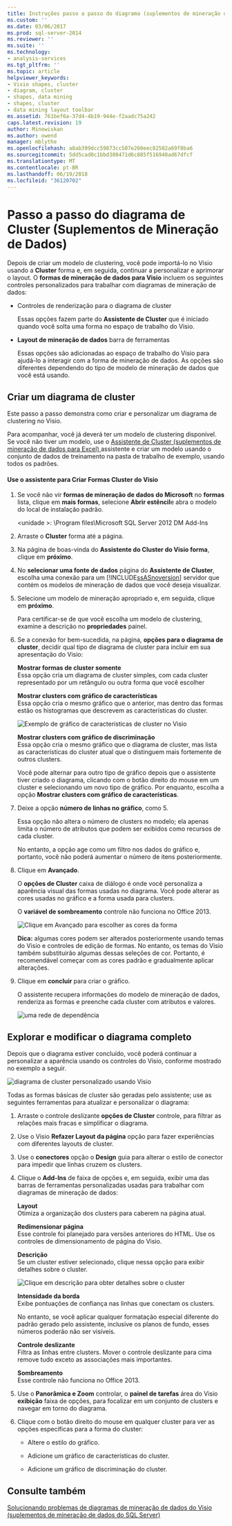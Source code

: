 ```yaml
---
title: Instruções passo a passo do diagrama (suplementos de mineração de dados) do cluster | Microsoft Docs
ms.custom: ''
ms.date: 03/06/2017
ms.prod: sql-server-2014
ms.reviewer: ''
ms.suite: ''
ms.technology:
- analysis-services
ms.tgt_pltfrm: ''
ms.topic: article
helpviewer_keywords:
- Visio shapes, cluster
- diagram, cluster
- shapes, data mining
- shapes, cluster
- data mining layout toolbar
ms.assetid: 761bef6a-37d4-4b19-944e-f2aadc75a242
caps.latest.revision: 19
author: Minewiskan
ms.author: owend
manager: mblythe
ms.openlocfilehash: a8ab399dcc59873cc507e260eec82582a69f8ba6
ms.sourcegitcommit: 5dd5cad0c1bbd308471d6c885f516948ad67dfcf
ms.translationtype: MT
ms.contentlocale: pt-BR
ms.lasthandoff: 06/19/2018
ms.locfileid: "36120702"
---
```

# <a name="cluster-diagram-walkthrough-data-mining-add-ins"></a>Passo a passo do diagrama de Cluster (Suplementos de Mineração de Dados)
  Depois de criar um modelo de clustering, você pode importá-lo no Visio usando a **Cluster** forma e, em seguida, continuar a personalizar e aprimorar o layout. O **formas de mineração de dados para Visio** incluem os seguintes controles personalizados para trabalhar com diagramas de mineração de dados:  
  
-   Controles de renderização para o diagrama de cluster  
  
     Essas opções fazem parte do **Assistente de Cluster** que é iniciado quando você solta uma forma no espaço de trabalho do Visio.  
  
-   **Layout de mineração de dados** barra de ferramentas  
  
     Essas opções são adicionadas ao espaço de trabalho do Visio para ajudá-lo a interagir com a forma de mineração de dados. As opções são diferentes dependendo do tipo de modelo de mineração de dados que você está usando.  
  
## <a name="build-a-cluster-diagram"></a>Criar um diagrama de cluster  
 Este passo a passo demonstra como criar e personalizar um diagrama de clustering no Visio.  
  
 Para acompanhar, você já deverá ter um modelo de clustering disponível. Se você não tiver um modelo, use o [Assistente de Cluster &#40;suplementos de mineração de dados para Excel&#41; ](cluster-wizard-data-mining-add-ins-for-excel.md) assistente e criar um modelo usando o conjunto de dados de treinamento na pasta de trabalho de exemplo, usando todos os padrões.  
  
#### <a name="use-the-cluster-visio-shape-wizard"></a>Use o assistente para Criar Formas Cluster do Visio  
  
1.  Se você não vir **formas de mineração de dados do Microsoft** no **formas** lista, clique em **mais formas**, selecione **Abrir estêncil**e abra o modelo do local de instalação padrão.  
  
     \<unidade >: \Program files\Microsoft SQL Server 2012 DM Add-Ins  
  
2.  Arraste o **Cluster** forma até a página.  
  
3.  Na página de boas-vinda do **Assistente do Cluster do Visio forma**, clique em **próximo**.  
  
4.  No **selecionar uma fonte de dados** página do **Assistente de Cluster**, escolha uma conexão para um [!INCLUDE[ssASnoversion](../includes/ssasnoversion-md.md)] servidor que contém os modelos de mineração de dados que você deseja visualizar.  
  
5.  Selecione um modelo de mineração apropriado e, em seguida, clique em **próximo**.  
  
     Para certificar-se de que você escolha um modelo de clustering, examine a descrição no **propriedades** painel.  
  
6.  Se a conexão for bem-sucedida, na página, **opções para o diagrama de cluster**, decidir qual tipo de diagrama de cluster para incluir em sua apresentação do Visio:  
  
     **Mostrar formas de cluster somente**  
     Essa opção cria um diagrama de cluster simples, com cada cluster representado por um retângulo ou outra forma que você escolher  
  
     **Mostrar clusters com gráfico de características**  
     Essa opção cria o mesmo gráfico que o anterior, mas dentro das formas estão os histogramas que descrevem as características do cluster.  
  
     ![Exemplo de gráfico de características de cluster no Visio](media/dm13-visio-cluster-samplecharshape.gif "exemplo de gráfico de características de cluster no Visio")  
  
     **Mostrar clusters com gráfico de discriminação**  
     Essa opção cria o mesmo gráfico que o diagrama de cluster, mas lista as características do cluster atual que o distinguem mais fortemente de outros clusters.  
  
     Você pode alternar para outro tipo de gráfico depois que o assistente tiver criado o diagrama, clicando com o botão direito do mouse em um cluster e selecionando um novo tipo de gráfico. Por enquanto, escolha a opção **Mostrar clusters com gráfico de características**.  
  
7.  Deixe a opção **número de linhas no gráfico**, como 5.  
  
     Essa opção não altera o número de clusters no modelo; ela apenas limita o número de atributos que podem ser exibidos como recursos de cada cluster.  
  
     No entanto, a opção age como um filtro nos dados do gráfico e, portanto, você não poderá aumentar o número de itens posteriormente.  
  
8.  Clique em **Avançado**.  
  
     O **opções de Cluster** caixa de diálogo é onde você personaliza a aparência visual das formas usadas no diagrama. Você pode alterar as cores usadas no gráfico e a forma usada para clusters.  
  
     O **variável de sombreamento** controle não funciona no Office 2013.  
  
     ![Clique em Avançado para escolher as cores da forma](media/dm13-visio-clusteroptions-advanced.gif "clique em Avançado para escolher as cores da forma")  
  
     **Dica:** algumas cores podem ser alterados posteriormente usando temas do Visio e controles de edição de formas. No entanto, os temas do Visio também substituirão algumas dessas seleções de cor. Portanto, é recomendável começar com as cores padrão e gradualmente aplicar alterações.  
  
9. Clique em **concluir** para criar o gráfico.  
  
     O assistente recupera informações do modelo de mineração de dados, renderiza as formas e preenche cada cluster com atributos e valores.  
  
     ![uma rede de dependência](media/dm13-visiodepnet-defaultgraph.gif "uma rede de dependência")  
  
## <a name="explore-and-modify-the-finished-diagram"></a>Explorar e modificar o diagrama completo  
 Depois que o diagrama estiver concluído, você poderá continuar a personalizar a aparência usando os controles do Visio, conforme mostrado no exemplo a seguir.  
  
 ![diagrama de cluster personalizado usando Visio](media/dm13-visio-clustercomplete1.gif "diagrama de cluster personalizado usando Visio")  
  
 Todas as formas básicas de cluster são geradas pelo assistente; use as seguintes ferramentas para atualizar e personalizar o diagrama:  
  
1.  Arraste o controle deslizante **opções de Cluster** controle, para filtrar as relações mais fracas e simplificar o diagrama.  
  
2.  Use o Visio **Refazer Layout da página** opção para fazer experiências com diferentes layouts de cluster.  
  
3.  Use o **conectores** opção o **Design** guia para alterar o estilo de conector para impedir que linhas cruzem os clusters.  
  
4.  Clique o **Add-Ins** de faixa de opções e, em seguida, exibir uma das barras de ferramentas personalizadas usadas para trabalhar com diagramas de mineração de dados:  
  
     **Layout**  
     Otimiza a organização dos clusters para caberem na página atual.  
  
     **Redimensionar página**  
     Esse controle foi planejado para versões anteriores do HTML. Use os controles de dimensionamento de página do Visio.  
  
     **Descrição**  
     Se um cluster estiver selecionado, clique nessa opção para exibir detalhes sobre o cluster.  
  
     ![Clique em descrição para obter detalhes sobre o cluster](media/dm13-visio-cluster-description-control.gif "clique em descrição para obter detalhes sobre o cluster")  
  
     **Intensidade da borda**  
     Exibe pontuações de confiança nas linhas que conectam os clusters.  
  
     No entanto, se você aplicar qualquer formatação especial diferente do padrão gerado pelo assistente, inclusive os planos de fundo, esses números poderão não ser visíveis.  
  
     **Controle deslizante**  
     Filtra as linhas entre clusters. Mover o controle deslizante para cima remove tudo exceto as associações mais importantes.  
  
     **Sombreamento**  
     Esse controle não funciona no Office 2013.  
  
5.  Use o **Panorâmica e Zoom** controlar, o **painel de tarefas** área do Visio **exibição** faixa de opções, para focalizar em um conjunto de clusters e navegar em torno do diagrama.  
  
6.  Clique com o botão direito do mouse em qualquer cluster para ver as opções específicas para a forma do cluster:  
  
    -   Altere o estilo do gráfico.  
  
    -   Adicione um gráfico de características do cluster.  
  
    -   Adicione um gráfico de discriminação do cluster.  
  
## <a name="see-also"></a>Consulte também  
 [Solucionando problemas de diagramas de mineração de dados do Visio &#40;suplementos de mineração de dados do SQL Server&#41;](troubleshooting-visio-data-mining-diagrams-sql-server-data-mining-add-ins.md)  
  
  